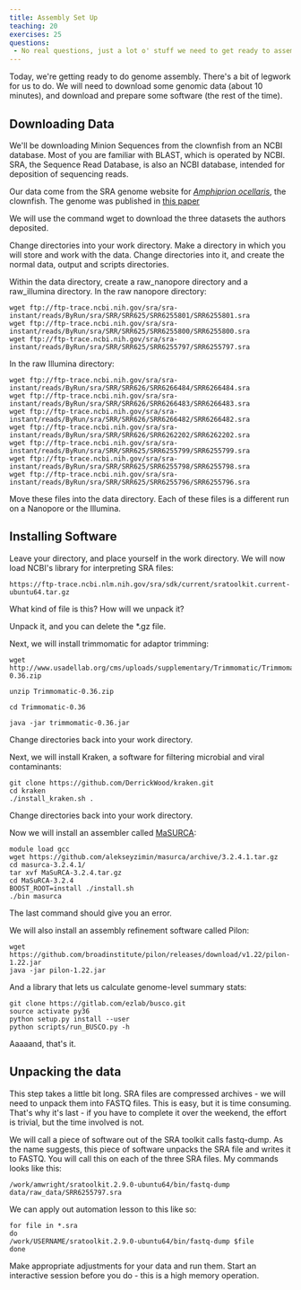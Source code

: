 ```yaml
---
title: Assembly Set Up
teaching: 20
exercises: 25
questions:
 - No real questions, just a lot o' stuff we need to get ready to assembleeeeeeee!
---
```


Today, we're getting ready to do genome assembly. There's a bit of legwork for us to do. We will need to download some genomic data (about 10 minutes), and download and prepare some software (the rest of the time).

## Downloading Data

We'll be downloading Minion Sequences from the clownfish from an NCBI database. Most of you are familiar with BLAST, which is operated by NCBI. SRA, the Sequence Read Database, is also an NCBI database, intended for deposition of sequencing reads.

Our data come from the SRA genome website for [_Amphiprion ocellaris_](https://trace.ncbi.nlm.nih.gov/Traces/study/?acc=SRP123679), the clownfish. The genome was published in [this paper](https://academic.oup.com/gigascience/article/7/3/1/4803946)

We will use the command wget to download the three datasets the authors deposited. 

Change directories into your work directory. Make a directory in which you will store and work with the data. Change directories into it, and create the normal data, output and scripts directories.

Within the data directory, create a raw_nanopore directory and a raw_illumina directory. In the raw nanopore directory:

```
wget ftp://ftp-trace.ncbi.nih.gov/sra/sra-instant/reads/ByRun/sra/SRR/SRR625/SRR6255801/SRR6255801.sra
wget ftp://ftp-trace.ncbi.nih.gov/sra/sra-instant/reads/ByRun/sra/SRR/SRR625/SRR6255800/SRR6255800.sra
wget ftp://ftp-trace.ncbi.nih.gov/sra/sra-instant/reads/ByRun/sra/SRR/SRR625/SRR6255797/SRR6255797.sra
```

In the raw Illumina directory: 
```
wget ftp://ftp-trace.ncbi.nih.gov/sra/sra-instant/reads/ByRun/sra/SRR/SRR626/SRR6266484/SRR6266484.sra
wget ftp://ftp-trace.ncbi.nih.gov/sra/sra-instant/reads/ByRun/sra/SRR/SRR626/SRR6266483/SRR6266483.sra
wget ftp://ftp-trace.ncbi.nih.gov/sra/sra-instant/reads/ByRun/sra/SRR/SRR626/SRR6266482/SRR6266482.sra
wget ftp://ftp-trace.ncbi.nih.gov/sra/sra-instant/reads/ByRun/sra/SRR/SRR626/SRR6262202/SRR6262202.sra
wget ftp://ftp-trace.ncbi.nih.gov/sra/sra-instant/reads/ByRun/sra/SRR/SRR625/SRR6255799/SRR6255799.sra
wget ftp://ftp-trace.ncbi.nih.gov/sra/sra-instant/reads/ByRun/sra/SRR/SRR625/SRR6255798/SRR6255798.sra
wget ftp://ftp-trace.ncbi.nih.gov/sra/sra-instant/reads/ByRun/sra/SRR/SRR625/SRR6255796/SRR6255796.sra
```

Move these files into the data directory. Each of these files is a different run on a Nanopore or the Illumina. 

## Installing Software

Leave your directory, and place yourself in the work directory. We will now load NCBI's library for interpreting SRA files:

```unix
https://ftp-trace.ncbi.nlm.nih.gov/sra/sdk/current/sratoolkit.current-ubuntu64.tar.gz
```

What kind of file is this? How will we unpack it? 

Unpack it, and you can delete the *.gz file.

Next, we will install trimmomatic for adaptor trimming:

```
wget http://www.usadellab.org/cms/uploads/supplementary/Trimmomatic/Trimmomatic-0.36.zip

unzip Trimmomatic-0.36.zip

cd Trimmomatic-0.36

java -jar trimmomatic-0.36.jar
```
 Change directories back into your work directory.
 
 Next, we will install Kraken, a software for filtering microbial and viral contaminants:
 
```
git clone https://github.com/DerrickWood/kraken.git
cd kraken
./install_kraken.sh .
```

Change directories back into your work directory.

Now we will install an assembler called [MaSURCA](http://www.genome.umd.edu/masurca.html):

```
module load gcc
wget https://github.com/alekseyzimin/masurca/archive/3.2.4.1.tar.gz
cd masurca-3.2.4.1/
tar xvf MaSuRCA-3.2.4.tar.gz 
cd MaSuRCA-3.2.4
BOOST_ROOT=install ./install.sh
./bin masurca
```
The last command should give you an error.

We will also install an assembly refinement software called Pilon:

```
wget https://github.com/broadinstitute/pilon/releases/download/v1.22/pilon-1.22.jar
java -jar pilon-1.22.jar 
```

And a library that lets us calculate genome-level summary stats:

```
git clone https://gitlab.com/ezlab/busco.git
source activate py36
python setup.py install --user
python scripts/run_BUSCO.py -h
```

Aaaaand, that's it.


## Unpacking the data

This step takes a little bit long. SRA files are compressed archives - we will need to unpack them into FASTQ files. This is easy, but it is time consuming. That's why it's last - if you have to complete it over the weekend, the effort is trivial, but the time involved is not. 

We will call a piece of software out of the SRA toolkit calls fastq-dump. As the name suggests, this piece of software unpacks the SRA file and writes it to FASTQ. You will call this on each of the three SRA files. My commands looks like this:

```
/work/amwright/sratoolkit.2.9.0-ubuntu64/bin/fastq-dump data/raw_data/SRR6255797.sra 

```

We can apply out automation lesson to this like so:

```
for file in *.sra
do
/work/USERNAME/sratoolkit.2.9.0-ubuntu64/bin/fastq-dump $file
done
```

Make appropriate adjustments for your data and run them. Start an interactive session before you do - this is a high memory operation. 

